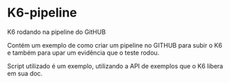 # K6-pipeline
K6 rodando na pipeline do GitHUB

Contém um exemplo de como criar um pipeline no GITHUB para subir o K6 e também para upar um evidência que o teste rodou.

Script utilizado é um exemplo, utilizando a API de exemplos que o K6 libera em sua doc.
